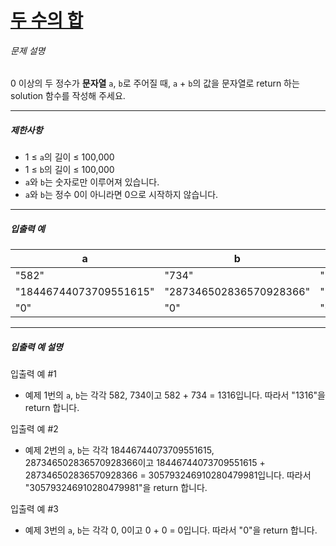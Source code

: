 # [두 수의 합](https://school.programmers.co.kr/learn/courses/30/lessons/181846)


###### 문제 설명


0 이상의 두 정수가 **문자열** `a`, `b`로 주어질 때, `a` \+ `b`의 값을 문자열로 return 하는 solution 함수를 작성해 주세요.




---


##### 제한사항


* 1 ≤ `a`의 길이 ≤ 100,000
* 1 ≤ `b`의 길이 ≤ 100,000
* `a`와 `b`는 숫자로만 이루어져 있습니다.
* `a`와 `b`는 정수 0이 아니라면 0으로 시작하지 않습니다.




---


##### 입출력 예




| a | b | result |
| --- | --- | --- |
| "582" | "734" | "1316" |
| "18446744073709551615" | "287346502836570928366" | "305793246910280479981" |
| "0" | "0" | "0" |




---


##### 입출력 예 설명


입출력 예 \#1


* 예제 1번의 `a`, `b`는 각각 582, 734이고 582 \+ 734 \= 1316입니다. 따라서 "1316"을 return 합니다.


입출력 예 \#2


* 예제 2번의 `a`, `b`는 각각 18446744073709551615, 287346502836570928366이고 18446744073709551615 \+ 287346502836570928366 \= 305793246910280479981입니다. 따라서 "305793246910280479981"을 return 합니다.


입출력 예 \#3


* 예제 3번의 `a`, `b`는 각각 0, 0이고 0 \+ 0 \= 0입니다. 따라서 "0"을 return 합니다.



